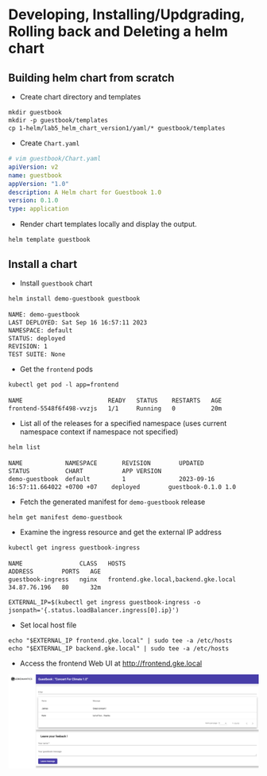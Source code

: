 # Developing, Installing/Updgrading, Rolling back and Deleting a helm chart
 
## Building helm chart from scratch

- Create chart directory and templates
```shell
mkdir guestbook
mkdir -p guestbook/templates
cp 1-helm/lab5_helm_chart_version1/yaml/* guestbook/templates
```

- Create `Chart.yaml`

```yaml
# vim guestbook/Chart.yaml
apiVersion: v2
name: guestbook
appVersion: "1.0"
description: A Helm chart for Guestbook 1.0 
version: 0.1.0
type: application
```

- Render chart templates locally and display the output.

```shell
helm template guestbook 
```

## Install a chart

- Install `guestbook` chart

```
helm install demo-guestbook guestbook

NAME: demo-guestbook
LAST DEPLOYED: Sat Sep 16 16:57:11 2023
NAMESPACE: default
STATUS: deployed
REVISION: 1
TEST SUITE: None
```

- Get the `frontend` pods

```
kubectl get pod -l app=frontend

NAME                        READY   STATUS    RESTARTS   AGE
frontend-5548f6f498-vvzjs   1/1     Running   0          20m
```

- List all of the releases for a specified namespace (uses current namespace context if namespace not specified)

```
helm list

NAME            NAMESPACE       REVISION        UPDATED                                 STATUS          CHART           APP VERSION
demo-guestbook  default         1               2023-09-16 16:57:11.664022 +0700 +07    deployed        guestbook-0.1.0 1.0        
```

- Fetch the generated manifest for `demo-guestbook` release

```
helm get manifest demo-guestbook
```

- Examine the ingress resource and get the external IP address

```
kubectl get ingress guestbook-ingress

NAME                CLASS   HOSTS                                  ADDRESS        PORTS   AGE
guestbook-ingress   nginx   frontend.gke.local,backend.gke.local   34.87.76.196   80      32m
```

```
EXTERNAL_IP=$(kubectl get ingress guestbook-ingress -o jsonpath='{.status.loadBalancer.ingress[0].ip}')
```

- Set local host file

```
echo "$EXTERNAL_IP frontend.gke.local" | sudo tee -a /etc/hosts
echo "$EXTERNAL_IP backend.gke.local" | sudo tee -a /etc/hosts
```

- Access the frontend Web UI at http://frontend.gke.local

![Alt text](image.png)